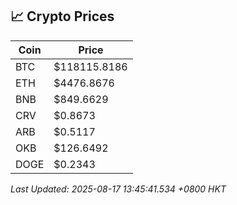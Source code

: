 ## 📈 Crypto Prices

| Coin | Price |
| ---- | ----- |
| BTC | $118115.8186 |
| ETH | $4476.8676 |
| BNB | $849.6629 |
| CRV | $0.8673 |
| ARB | $0.5117 |
| OKB | $126.6492 |
| DOGE | $0.2343 |

_Last Updated: 2025-08-17 13:45:41.534 +0800 HKT_